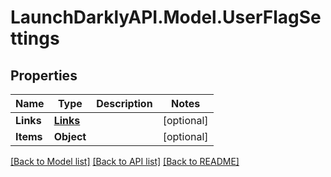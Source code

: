 # LaunchDarklyAPI.Model.UserFlagSettings
## Properties

Name | Type | Description | Notes
------------ | ------------- | ------------- | -------------
**Links** | [**Links**](Links.md) |  | [optional] 
**Items** | **Object** |  | [optional] 

[[Back to Model list]](../README.md#documentation-for-models) [[Back to API list]](../README.md#documentation-for-api-endpoints) [[Back to README]](../README.md)

